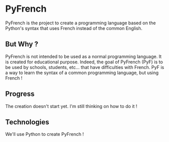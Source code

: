 # PyFrench

PyFrench is the project to create a programming language based on the Python's syntax that uses French instead of the common English. 

## But Why ?

PyFrench is not intended to be used as a normal programming language. It is created for educational purpose. Indeed, the goal of PyFrench (PyF) is to be used by schools, students, etc... that have difficulties with French. PyF is a way to learn the syntax of a common programming language, but using French !

## Progress

The creation doesn't start yet. I'm still thinking on how to do it !

## Technologies

We'll use Python to create PyFrench !
